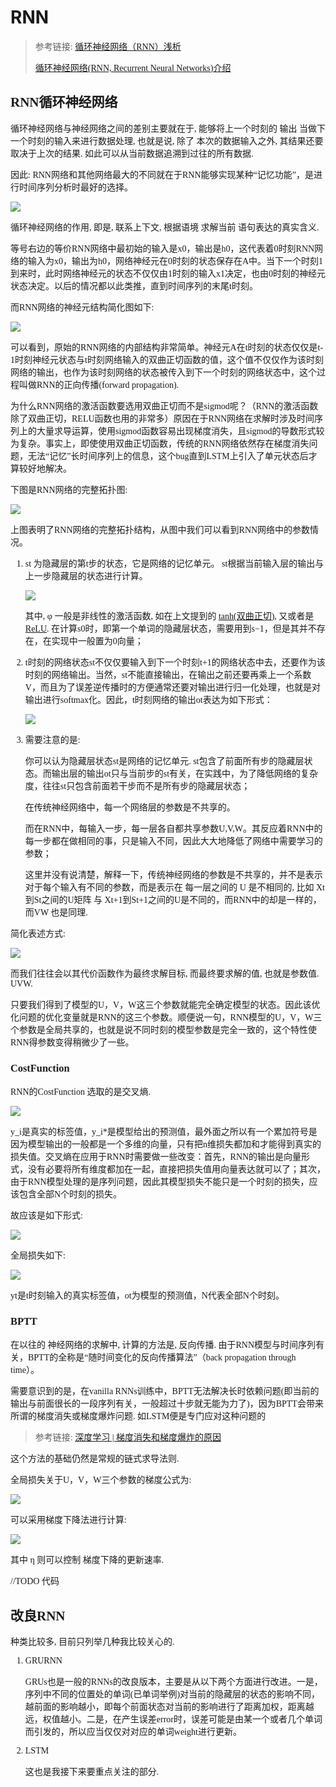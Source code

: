 # RNN

<font face="微软雅黑">

> 参考链接: [循环神经网络（RNN）浅析](https://www.jianshu.com/p/87aa03352eb9)
>
> [循环神经网络(RNN, Recurrent Neural Networks)介绍](https://blog.csdn.net/heyongluoyao8/article/details/48636251)


## RNN循环神经网络

循环神经网络与神经网络之间的差别主要就在于, 能够将上一个时刻的 输出 当做下一个时刻的输入来进行数据处理, 也就是说, 除了 本次的数据输入之外, 其结果还要取决于上次的结果. 如此可以从当前数据追溯到过往的所有数据.

因此: RNN网络和其他网络最大的不同就在于RNN能够实现某种“记忆功能”，是进行时间序列分析时最好的选择。

![](img/循环神经网络.webp)

循环神经网络的作用, 即是, 联系上下文, 根据语境 求解当前 语句表达的真实含义.

等号右边的等价RNN网络中最初始的输入是x0，输出是h0，这代表着0时刻RNN网络的输入为x0，输出为h0，网络神经元在0时刻的状态保存在A中。当下一个时刻1到来时，此时网络神经元的状态不仅仅由1时刻的输入x1决定，也由0时刻的神经元状态决定。以后的情况都以此类推，直到时间序列的末尾t时刻。

而RNN网络的神经元结构简化图如下:

![](img/循环神经网络_神经元结构.webp)

可以看到，原始的RNN网络的内部结构非常简单。神经元A在t时刻的状态仅仅是t-1时刻神经元状态与t时刻网络输入的双曲正切函数的值，这个值不仅仅作为该时刻网络的输出，也作为该时刻网络的状态被传入到下一个时刻的网络状态中，这个过程叫做RNN的正向传播(forward propagation).

为什么RNN网络的激活函数要选用双曲正切而不是sigmod呢？（RNN的激活函数除了双曲正切，RELU函数也用的非常多）原因在于RNN网络在求解时涉及时间序列上的大量求导运算，使用sigmod函数容易出现梯度消失，且sigmod的导数形式较为复杂。事实上，即使使用双曲正切函数，传统的RNN网络依然存在梯度消失问题，无法“记忆”长时间序列上的信息，这个bug直到LSTM上引入了单元状态后才算较好地解决。

下图是RNN网络的完整拓扑图:

![](img/循环神经网络完整拓扑图.webp)

上图表明了RNN网络的完整拓扑结构，从图中我们可以看到RNN网络中的参数情况。

1. st 为隐藏层的第t步的状态，它是网络的记忆单元。 st根据当前输入层的输出与上一步隐藏层的状态进行计算。

    ![](img/RNN公式1.webp)

    其中, φ 一般是非线性的激活函数, 如在上文提到的 [tanh(双曲正切)](https://baike.baidu.com/item/%E5%8F%8C%E6%9B%B2%E6%AD%A3%E5%88%87?fromtitle=tanh&fromid=19711736), 又或者是 [ReLU](https://baike.baidu.com/item/ReLU%20%E5%87%BD%E6%95%B0/22689567?fr=aladdin). 在计算s0时，即第一个单词的隐藏层状态，需要用到s−1，但是其并不存在，在实现中一般置为0向量；

2.  t时刻的网络状态st不仅仅要输入到下一个时刻t+1的网络状态中去，还要作为该时刻的网络输出。当然，st不能直接输出，在输出之前还要再乘上一个系数V，而且为了误差逆传播时的方便通常还要对输出进行归一化处理，也就是对输出进行softmax化。因此，t时刻网络的输出ot表达为如下形式：

    ![](img/RNN公式2.webp)

3. 需要注意的是:

    你可以认为隐藏层状态st是网络的记忆单元. st包含了前面所有步的隐藏层状态。而输出层的输出ot只与当前步的st有关，在实践中，为了降低网络的复杂度，往往st只包含前面若干步而不是所有步的隐藏层状态；

    在传统神经网络中，每一个网络层的参数是不共享的。
    
    而在RNN中，每输入一步，每一层各自都共享参数U,V,W。其反应着RNN中的每一步都在做相同的事，只是输入不同，因此大大地降低了网络中需要学习的参数；
    
    这里并没有说清楚，解释一下，传统神经网络的参数是不共享的，并不是表示对于每个输入有不同的参数，而是表示在 每一层之间的 U 是不相同的, 比如 Xt到St之间的U矩阵  与  Xt+1到St+1之间的U是不同的，而RNN中的却是一样的，而VW 也是同理.

简化表述方式:

![](img/RNN公式3.webp)

而我们往往会以其代价函数作为最终求解目标, 而最终要求解的值, 也就是参数值. UVW.

只要我们得到了模型的U，V，W这三个参数就能完全确定模型的状态。因此该优化问题的优化变量就是RNN的这三个参数。顺便说一句，RNN模型的U，V，W三个参数是全局共享的，也就是说不同时刻的模型参数是完全一致的，这个特性使RNN得参数变得稍微少了一些。

### CostFunction

RNN的CostFunction 选取的是交叉熵.

![](img/交叉熵.webp)

y_i是真实的标签值，y_i*是模型给出的预测值，最外面之所以有一个累加符号是因为模型输出的一般都是一个多维的向量，只有把n维损失都加和才能得到真实的损失值。交叉熵在应用于RNN时需要做一些改变：首先，RNN的输出是向量形式，没有必要将所有维度都加在一起，直接把损失值用向量表达就可以了；其次，由于RNN模型处理的是序列问题，因此其模型损失不能只是一个时刻的损失，应该包含全部N个时刻的损失。

故应该是如下形式:

![](img/RNNCostFunction.webp)

全局损失如下:

![](img/RNN全局损失.webp)

yt是t时刻输入的真实标签值，ot为模型的预测值，N代表全部N个时刻。

### BPTT

在以往的 神经网络的求解中, 计算的方法是, 反向传播.  由于RNN模型与时间序列有关，BPTT的全称是“随时间变化的反向传播算法”（back propagation through time）。

需要意识到的是，在vanilla RNNs训练中，BPTT无法解决长时依赖问题(即当前的输出与前面很长的一段序列有关，一般超过十步就无能为力了)，因为BPTT会带来所谓的梯度消失或梯度爆炸问题. 如LSTM便是专门应对这种问题的

> 参考链接: [深度学习 | 梯度消失和梯度爆炸的原因](https://www.jianshu.com/p/243ab5aff906)

这个方法的基础仍然是常规的链式求导法则.

全局损失关于U，V，W三个参数的梯度公式为:

![](img/RNN全局损失梯度公式.webp)

可以采用梯度下降法进行计算:

![](img/RNN梯度更新公式.webp)

其中 η 则可以控制 梯度下降的更新速率.

//TODO 代码

## 改良RNN

种类比较多, 目前只列举几种我比较关心的.

1. GRURNN

    GRUs也是一般的RNNs的改良版本，主要是从以下两个方面进行改进。一是，序列中不同的位置处的单词(已单词举例)对当前的隐藏层的状态的影响不同，越前面的影响越小，即每个前面状态对当前的影响进行了距离加权，距离越远，权值越小。二是，在产生误差error时，误差可能是由某一个或者几个单词而引发的，所以应当仅仅对对应的单词weight进行更新。

2. LSTM

    这也是我接下来要重点关注的部分.



</font>